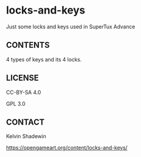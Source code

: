 # locks-and-keys #

Just some locks and keys used in SuperTux Advance

## CONTENTS ##

4 types of keys and its 4 locks.

## LICENSE ##

CC-BY-SA 4.0

GPL 3.0

## CONTACT ##

Kelvin Shadewin

<https://opengameart.org/content/locks-and-keys/>
